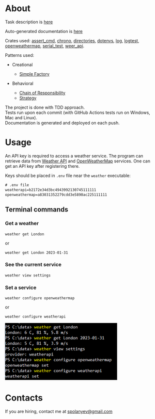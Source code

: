 # About

Task description is [here](/TASK.md)

Auto-generated documentation is [here](https://spolanyev.github.io/testElastio/test_elastio/all.html)

Crates used: [assert_cmd](https://crates.io/crates/assert_cmd), [chrono](https://crates.io/crates/chrono), [directories](https://crates.io/crates/directories), [dotenvs](https://crates.io/crates/dotenvs), [log](https://crates.io/crates/log), [logtest](https://crates.io/crates/logtest), [openweathermap](https://crates.io/crates/openweathermap), [serial_test](https://crates.io/crates/serial_test), [weer_api](https://crates.io/crates/weer_api).

Patterns used:

* Creational
  - [Simple Factory](src/interfaces/weather_provider_factory_interface.rs)


* Behavioral
  - [Chain of Responsibility](src/interfaces/executor_chain_interface.rs)
  - [Strategy](src/interfaces/weather_provider_strategy_interface.rs)

The project is done with TDD approach.<br>
Tests run upon each commit (with GitHub Actions tests run on Windows, Mac and Linux).<br>
Documentation is generated and deployed on each push.

# Usage

An API key is required to access a weather service. The program can retrieve data from [Weather API](https://www.weatherapi.com/) and [OpenWeatherMap](https://openweathermap.org/) services. One can get an API key after registering there.

Keys should be placed in `.env` file near the `weather` executable:
```dotenv
# .env file
weatherapi=b2172e34d3bc4943992130745111111
openweathermap=a83031352279cdd3e5890ac225111111
```

## Terminal commands

### Get a weather
```shell
weather get London
```
or
```shell
weather get London 2023-01-31
```

### See the current service
```shell
weather view settings
```

### Set a service
```shell
weather configure openweathermap
```
or
```shell
weather configure weatherapi
```

![Usage example](https://github.com/spolanyev/testElastio/blob/main/usage-example.png?raw=true)

# Contacts

If you are hiring, contact me at [spolanyev@gmail.com](mailto:spolanyev@gmail.com?subject=Rust%3A%20vacancy)
